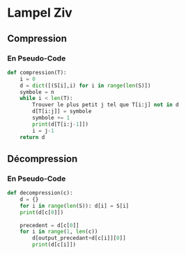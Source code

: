 # Lampel Ziv

## Compression
### En Pseudo-Code
```python
def compression(T):
    i = 0
    d = dict([(S[i],i) for i in range(len(S)])
    symbole = n
    while i < len(T):
        Trouver le plus petit j tel que T[i:j] not in d
        d[T[i:j]] = symbole
        symbole += 1
        print(d[T[i:j-1]])
        i = j-1
    return d
```

## Décompression
### En Pseudo-Code
```python
def decompression(c):
    d = {}
    for i in range(len(S)): d[i] = S[i]
    print(d[c[0]])
    
    precedent = d[c[0]]
    for i in range(1, len(c))
        d[output_precedant+d[c[i]][0]]
        print(d[c[i]])
```

